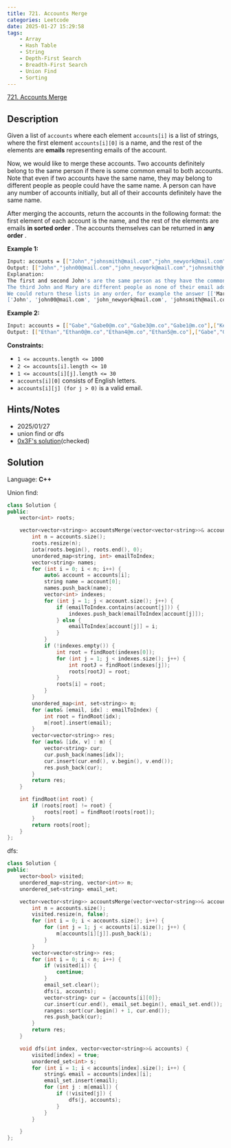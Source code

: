 ```yaml
---
title: 721. Accounts Merge
categories: Leetcode
date: 2025-01-27 15:29:58
tags:
    - Array
    - Hash Table
    - String
    - Depth-First Search
    - Breadth-First Search
    - Union Find
    - Sorting
---
```


[721. Accounts Merge](https://leetcode.com/problems/accounts-merge/description/?envType=company&envId=facebook&favoriteSlug=facebook-three-months)

## Description

Given a list of `accounts` where each element `accounts[i]` is a list of strings, where the first element `accounts[i][0]` is a name, and the rest of the elements are **emails**  representing emails of the account.

Now, we would like to merge these accounts. Two accounts definitely belong to the same person if there is some common email to both accounts. Note that even if two accounts have the same name, they may belong to different people as people could have the same name. A person can have any number of accounts initially, but all of their accounts definitely have the same name.

After merging the accounts, return the accounts in the following format: the first element of each account is the name, and the rest of the elements are emails **in sorted order** . The accounts themselves can be returned in **any order** .

**Example 1:**

```bash
Input: accounts = [["John","johnsmith@mail.com","john_newyork@mail.com"],["John","johnsmith@mail.com","john00@mail.com"],["Mary","mary@mail.com"],["John","johnnybravo@mail.com"]]
Output: [["John","john00@mail.com","john_newyork@mail.com","johnsmith@mail.com"],["Mary","mary@mail.com"],["John","johnnybravo@mail.com"]]
Explanation:
The first and second John's are the same person as they have the common email "johnsmith@mail.com".
The third John and Mary are different people as none of their email addresses are used by other accounts.
We could return these lists in any order, for example the answer [['Mary', 'mary@mail.com'], ['John', 'johnnybravo@mail.com'],
['John', 'john00@mail.com', 'john_newyork@mail.com', 'johnsmith@mail.com']] would still be accepted.
```

**Example 2:**

```bash
Input: accounts = [["Gabe","Gabe0@m.co","Gabe3@m.co","Gabe1@m.co"],["Kevin","Kevin3@m.co","Kevin5@m.co","Kevin0@m.co"],["Ethan","Ethan5@m.co","Ethan4@m.co","Ethan0@m.co"],["Hanzo","Hanzo3@m.co","Hanzo1@m.co","Hanzo0@m.co"],["Fern","Fern5@m.co","Fern1@m.co","Fern0@m.co"]]
Output: [["Ethan","Ethan0@m.co","Ethan4@m.co","Ethan5@m.co"],["Gabe","Gabe0@m.co","Gabe1@m.co","Gabe3@m.co"],["Hanzo","Hanzo0@m.co","Hanzo1@m.co","Hanzo3@m.co"],["Kevin","Kevin0@m.co","Kevin3@m.co","Kevin5@m.co"],["Fern","Fern0@m.co","Fern1@m.co","Fern5@m.co"]]
```

**Constraints:**

- `1 <= accounts.length <= 1000`
- `2 <= accounts[i].length <= 10`
- `1 <= accounts[i][j].length <= 30`
- `accounts[i][0]` consists of English letters.
- `accounts[i][j] (for j > 0)` is a valid email.

## Hints/Notes

- 2025/01/27
- union find or dfs
- [0x3F's solution](https://leetcode.cn/problems/accounts-merge/solutions/2844186/ha-xi-biao-dfspythonjavacgojsrust-by-end-z9nh/?envType=company&envId=facebook&favoriteSlug=facebook-three-months)(checked)

## Solution

Language: **C++**

Union find:

```C++
class Solution {
public:
    vector<int> roots;

    vector<vector<string>> accountsMerge(vector<vector<string>>& accounts) {
        int n = accounts.size();
        roots.resize(n);
        iota(roots.begin(), roots.end(), 0);
        unordered_map<string, int> emailToIndex;
        vector<string> names;
        for (int i = 0; i < n; i++) {
            auto& account = accounts[i];
            string name = account[0];
            names.push_back(name);
            vector<int> indexes;
            for (int j = 1; j < account.size(); j++) {
                if (emailToIndex.contains(account[j])) {
                    indexes.push_back(emailToIndex[account[j]]);
                } else {
                    emailToIndex[account[j]] = i;
                }
            }
            if (!indexes.empty()) {
                int root = findRoot(indexes[0]);
                for (int j = 1; j < indexes.size(); j++) {
                    int rootJ = findRoot(indexes[j]);
                    roots[rootJ] = root;
                }
                roots[i] = root;
            }
        }
        unordered_map<int, set<string>> m;
        for (auto& [email, idx] : emailToIndex) {
            int root = findRoot(idx);
            m[root].insert(email);
        }
        vector<vector<string>> res;
        for (auto& [idx, v] : m) {
            vector<string> cur;
            cur.push_back(names[idx]);
            cur.insert(cur.end(), v.begin(), v.end());
            res.push_back(cur);
        }
        return res;
    }

    int findRoot(int root) {
        if (roots[root] != root) {
            roots[root] = findRoot(roots[root]);
        }
        return roots[root];
    }
};
```

dfs:

```C++
class Solution {
public:
    vector<bool> visited;
    unordered_map<string, vector<int>> m;
    unordered_set<string> email_set;

    vector<vector<string>> accountsMerge(vector<vector<string>>& accounts) {
        int n = accounts.size();
        visited.resize(n, false);
        for (int i = 0; i < accounts.size(); i++) {
            for (int j = 1; j < accounts[i].size(); j++) {
                m[accounts[i][j]].push_back(i);
            }
        }
        vector<vector<string>> res;
        for (int i = 0; i < n; i++) {
            if (visited[i]) {
                continue;
            }
            email_set.clear();
            dfs(i, accounts);
            vector<string> cur = {accounts[i][0]};
            cur.insert(cur.end(), email_set.begin(), email_set.end());
            ranges::sort(cur.begin() + 1, cur.end());
            res.push_back(cur);
        }
        return res;
    }

    void dfs(int index, vector<vector<string>>& accounts) {
        visited[index] = true;
        unordered_set<int> s;
        for (int i = 1; i < accounts[index].size(); i++) {
            string& email = accounts[index][i];
            email_set.insert(email);
            for (int j : m[email]) {
                if (!visited[j]) {
                    dfs(j, accounts);
                }
            }
        }

    }
};
```
